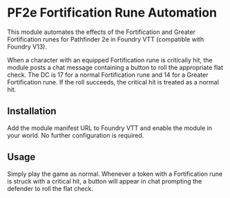 # PF2e Fortification Rune Automation

This module automates the effects of the Fortification and Greater Fortification runes for Pathfinder 2e in Foundry VTT (compatible with Foundry V13).

When a character with an equipped Fortification rune is critically hit, the module posts a chat message containing a button to roll the appropriate flat check. The DC is 17 for a normal Fortification rune and 14 for a Greater Fortification rune. If the roll succeeds, the critical hit is treated as a normal hit.

## Installation
Add the module manifest URL to Foundry VTT and enable the module in your world. No further configuration is required.

## Usage
Simply play the game as normal. Whenever a token with a Fortification rune is struck with a critical hit, a button will appear in chat prompting the defender to roll the flat check.
